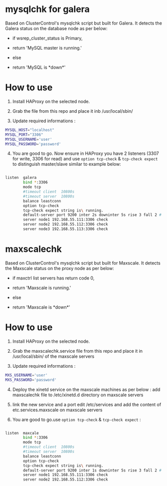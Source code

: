 # mysqlchk for galera

Based on ClusterControl's mysqlchk script but built for Galera. It detects the Galera status on the database node as per below:

* if wsrep_cluster_status is Primary,
 * return 'MySQL master is running.'

* else
 * return 'MySQL is \*down\*'

# How to use

1) Install HAProxy on the selected node. 

2) Grab the file from this repo and place it inb /usr/local/sbin/

3) Update required informations :
```bash
MYSQL_HOST="localhost"
MYSQL_PORT="3306"
MYSQL_USERNAME='user'
MYSQL_PASSWORD='password'
```
4) You are good to go. Now ensure in HAProxy you have 2 listeners (3307 for write, 3306 for read) and use ``option tcp-check`` & ``tcp-check expect`` to distinguish master/slave similar to example below:
```bash

listen  galera
        bind *:3306
        mode tcp
        #timeout client  10800s
        #timeout server  10800s
        balance leastconn
        option tcp-check
        tcp-check expect string is\ running.
        default-server port 9200 inter 2s downinter 5s rise 3 fall 2 # slowstart 60s maxconn 64 maxqueue 128 weight 100
        server node1 192.168.55.111:3306 check
        server node2 192.168.55.112:3306 check
        server node3 192.168.55.113:3306 check
```


# maxscalechk

Based on ClusterControl's mysqlchk script but built for Maxscale. It detects the Maxscale status on the proxy node as per below:

* if maxctrl list servers has return code 0,
 * return 'Maxscale is running.'

* else
 * return 'Maxscale is \*down\*'

# How to use

1) Install HAProxy on the selected node. 

2) Grab the maxscalechk.service file from this repo and place it in /usr/local/sbin/ of the maxscale servers

3) Update required informations :
```bash
MXS_USERNAME='user'
MXS_PASSWORD='password'
```

4) Deploy the xinetd service on the maxscale machines as per below :
add maxscalechk file to  /etc/xinetd.d directory on maxscale servers
 
5) link the new service and a port
edit /etc/services and add the content of etc.services.maxscale on maxscale servers

6) You are good to go.use ``option tcp-check`` & ``tcp-check expect`` :
```bash

listen  maxcale
        bind *:3306
        mode tcp
        #timeout client  10800s
        #timeout server  10800s
        balance leastconn
        option tcp-check
        tcp-check expect string is\ running.
        default-server port 9200 inter 1s downinter 5s rise 3 fall 2 # slowstart 60s maxconn 64 maxqueue 128 weight 100
        server node1 192.168.55.111:3306 check
        server node2 192.168.55.112:3306 check
```

